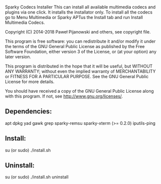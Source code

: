 Sparky Codecs Installer
This can install all available multimedia codecs and plugins via one click. It installs the installator only. To install all the codecs go to Menu Multimedia or Sparky APTus the Install tab and run Install Multimedia Codecs.

Copyright (C) 2014-2018 Paweł Pijanowski and others, see copyright file.

This program is free software: you can redistribute it and/or modify
it under the terms of the GNU General Public License as published by
the Free Software Foundation, either version 3 of the License, or
(at your option) any later version.

This program is distributed in the hope that it will be useful,
but WITHOUT ANY WARRANTY; without even the implied warranty of
MERCHANTABILITY or FITNESS FOR A PARTICULAR PURPOSE.  See the
GNU General Public License for more details.

You should have received a copy of the GNU General Public License
along with this program.  If not, see <http://www.gnu.org/licenses/>.

Dependencies:
-------------
apt
dpkg
yad
gawk
grep
sparky-remsu
sparky-xterm (>= 0.2.0)
iputils-ping

Install:
-------------
su (or sudo) 
./install.sh

Uninstall:
-------------
su (or sudo)
./install.sh uninstall
